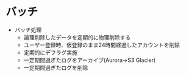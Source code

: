 # バッチ

- バッチ処理
  - 論理削除したデータを定期的に物理削除する
  - ユーザー登録時、仮登録のまま24時間経過したアカウントを削除
  - 定期的にデフラグ実施
  - 一定期間過ぎたログをアーカイブ(Aurora→S3 Glacier)
  - 一定期間過ぎたログを削除
